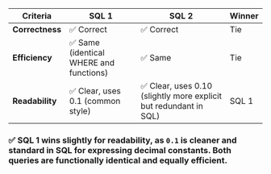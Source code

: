 | Criteria        | SQL 1                                  | SQL 2                                                            | Winner |
| --------------- | -------------------------------------- | ---------------------------------------------------------------- | ------ |
| **Correctness** | ✅ Correct                              | ✅ Correct                                                        | Tie    |
| **Efficiency**  | ✅ Same (identical WHERE and functions) | ✅ Same                                                           | Tie    |
| **Readability** | ✅ Clear, uses 0.1 (common style)       | ✅ Clear, uses 0.10 (slightly more explicit but redundant in SQL) | SQL 1  |

### ✅ **SQL 1 wins slightly for readability**, as `0.1` is cleaner and standard in SQL for expressing decimal constants. Both queries are functionally identical and equally efficient.
